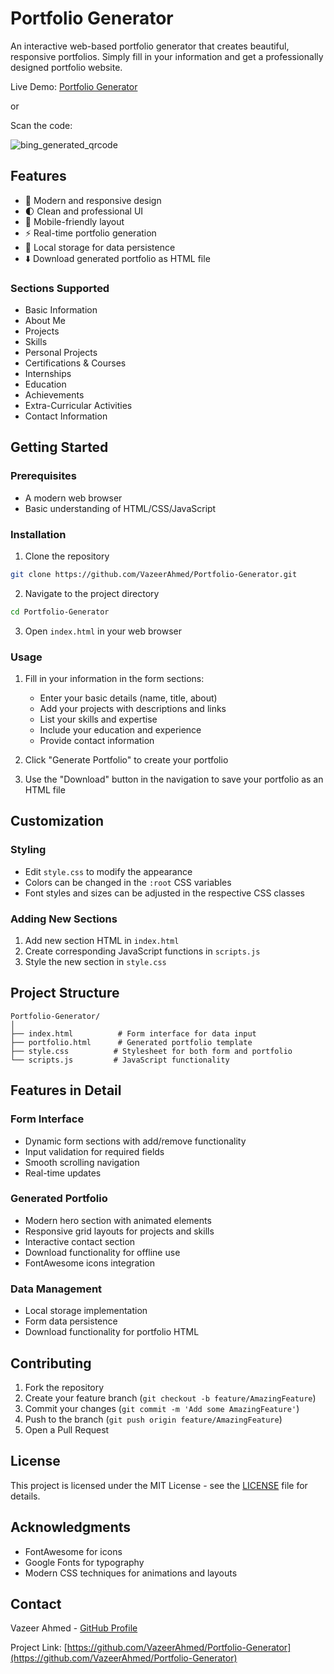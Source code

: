 # Portfolio Generator

An interactive web-based portfolio generator that creates beautiful, responsive portfolios. Simply fill in your information and get a professionally designed portfolio website.

Live Demo: [Portfolio Generator](https://vazeerahmed.github.io/Portfolio-Generator/)

or 

Scan the code: 

![bing_generated_qrcode](https://github.com/user-attachments/assets/72797b87-5975-4c18-a798-cffc207664bb)

## Features

- 🎨 Modern and responsive design
- 🌓 Clean and professional UI
- 📱 Mobile-friendly layout
- ⚡ Real-time portfolio generation
- 💾 Local storage for data persistence
- ⬇️ Download generated portfolio as HTML file

### Sections Supported

- Basic Information
- About Me
- Projects
- Skills
- Personal Projects
- Certifications & Courses
- Internships
- Education
- Achievements
- Extra-Curricular Activities
- Contact Information

## Getting Started

### Prerequisites

- A modern web browser
- Basic understanding of HTML/CSS/JavaScript

### Installation

1. Clone the repository
```bash
git clone https://github.com/VazeerAhmed/Portfolio-Generator.git
```

2. Navigate to the project directory
```bash
cd Portfolio-Generator
```

3. Open `index.html` in your web browser

### Usage

1. Fill in your information in the form sections:
   - Enter your basic details (name, title, about)
   - Add your projects with descriptions and links
   - List your skills and expertise
   - Include your education and experience
   - Provide contact information

2. Click "Generate Portfolio" to create your portfolio

3. Use the "Download" button in the navigation to save your portfolio as an HTML file

## Customization

### Styling
- Edit `style.css` to modify the appearance
- Colors can be changed in the `:root` CSS variables
- Font styles and sizes can be adjusted in the respective CSS classes

### Adding New Sections
1. Add new section HTML in `index.html`
2. Create corresponding JavaScript functions in `scripts.js`
3. Style the new section in `style.css`

## Project Structure

```
Portfolio-Generator/
│
├── index.html          # Form interface for data input
├── portfolio.html      # Generated portfolio template
├── style.css          # Stylesheet for both form and portfolio
└── scripts.js         # JavaScript functionality
```

## Features in Detail

### Form Interface
- Dynamic form sections with add/remove functionality
- Input validation for required fields
- Smooth scrolling navigation
- Real-time updates

### Generated Portfolio
- Modern hero section with animated elements
- Responsive grid layouts for projects and skills
- Interactive contact section
- Download functionality for offline use
- FontAwesome icons integration

### Data Management
- Local storage implementation
- Form data persistence
- Download functionality for portfolio HTML

## Contributing

1. Fork the repository
2. Create your feature branch (`git checkout -b feature/AmazingFeature`)
3. Commit your changes (`git commit -m 'Add some AmazingFeature'`)
4. Push to the branch (`git push origin feature/AmazingFeature`)
5. Open a Pull Request

## License

This project is licensed under the MIT License - see the [LICENSE](LICENSE) file for details.

## Acknowledgments

- FontAwesome for icons
- Google Fonts for typography
- Modern CSS techniques for animations and layouts

## Contact

Vazeer Ahmed - [GitHub Profile](https://github.com/VazeerAhmed)

Project Link: [https://github.com/VazeerAhmed/Portfolio-Generator](https://github.com/VazeerAhmed/Portfolio-Generator)

